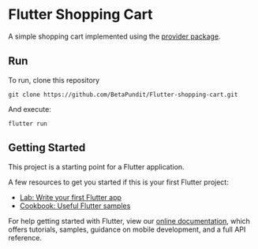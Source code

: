 # Flutter Shopping Cart

A simple shopping cart implemented using the [provider package](https://pub.dev/packages/provider).

## Run
To run, clone this repository
```
git clone https://github.com/BetaPundit/Flutter-shopping-cart.git
```
And execute:
```
flutter run
```

## Getting Started

This project is a starting point for a Flutter application.

A few resources to get you started if this is your first Flutter project:

- [Lab: Write your first Flutter app](https://flutter.dev/docs/get-started/codelab)
- [Cookbook: Useful Flutter samples](https://flutter.dev/docs/cookbook)

For help getting started with Flutter, view our
[online documentation](https://flutter.dev/docs), which offers tutorials,
samples, guidance on mobile development, and a full API reference.
